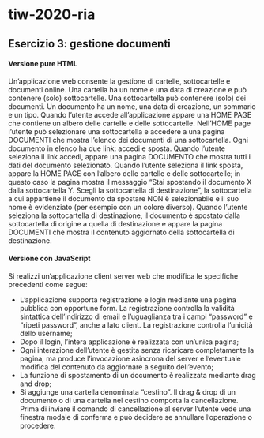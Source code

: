 # tiw-2020-ria
## Esercizio 3: gestione documenti
#### Versione pure HTML

Un’applicazione web consente la gestione di cartelle, sottocartelle e documenti online. Una cartella ha un nome e una data di creazione e può contenere (solo) sottocartelle. Una sottocartella può contenere (solo) dei documenti. Un documento ha un nome, una data di creazione, un sommario e un tipo. Quando l’utente accede all’applicazione appare una HOME PAGE che contiene un albero delle cartelle e delle sottocartelle.
Nell’HOME page l’utente può selezionare una sottocartella e accedere a una pagina DOCUMENTI che mostra l’elenco dei documenti di una sottocartella. Ogni documento in elenco ha due link: accedi e sposta. Quando l’utente seleziona il link accedi, appare una pagina DOCUMENTO che mostra tutti i dati del documento selezionato. Quando l’utente seleziona il link sposta, appare la HOME PAGE con l’albero delle cartelle e delle sottocartelle; in questo caso la pagina mostra il messaggio “Stai spostando il documento X dalla sottocartella Y. Scegli la sottocartella di destinazione”, la sottocartella a cui appartiene il documento da spostare NON è selezionabile e il suo nome è evidenziato (per esempio con un colore diverso). Quando l’utente seleziona la sottocartella di destinazione, il documento è spostato dalla sottocartella di origine a quella di destinazione e appare la pagina DOCUMENTI che mostra il contenuto aggiornato della sottocartella di destinazione.

#### Versione con JavaScript

Si realizzi un’applicazione client server web che modifica le specifiche precedenti come segue:

 - L’applicazione supporta registrazione e login mediante una pagina pubblica con opportune form. La registrazione controlla la validità sintattica dell’indirizzo di email e l’uguaglianza tra i campi “password” e “ripeti password”, anche a lato client. La registrazione controlla l’unicità dello username;
 - Dopo il login, l’intera applicazione è realizzata con un’unica pagina;
 - Ogni interazione dell’utente è gestita senza ricaricare completamente la pagina, ma produce l’invocazione asincrona del server e l’eventuale modifica del contenuto da aggiornare a seguito dell’evento;
 - La funzione di spostamento di un documento è realizzata mediante drag and drop;
 - Si aggiunge una cartella denominata “cestino”. Il drag & drop di un documento o di una cartella nel cestino comporta la cancellazione. Prima di inviare il comando di cancellazione al server l’utente vede una finestra modale di conferma e può decidere se annullare l’operazione o procedere.
